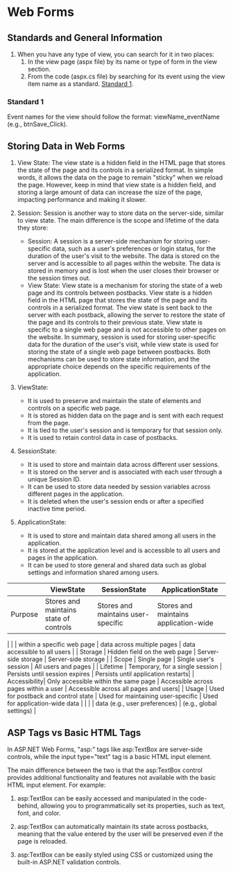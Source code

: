 # Web Forms

## Standards and General Information

1. When you have any type of view, you can search for it in two places:
   1. In the view page (aspx file) by its name or type of form in the view section.
   2. From the code (aspx.cs file) by searching for its event using the view item name as a standard. [Standard 1](./web%20forms.md#standard_1).

### Standard 1

Event names for the view should follow the format: viewName_eventName (e.g., btnSave_Click).

## Storing Data in Web Forms

1. View State: The view state is a hidden field in the HTML page that stores the state of the page and its controls in a serialized format. In simple words, it allows the data on the page to remain "sticky" when we reload the page. However, keep in mind that view state is a hidden field, and storing a large amount of data can increase the size of the page, impacting performance and making it slower.

2. Session: Session is another way to store data on the server-side, similar to view state. The main difference is the scope and lifetime of the data they store:
   - Session: A session is a server-side mechanism for storing user-specific data, such as a user's preferences or login status, for the duration of the user's visit to the website. The data is stored on the server and is accessible to all pages within the website. The data is stored in memory and is lost when the user closes their browser or the session times out.
   - View State: View state is a mechanism for storing the state of a web page and its controls between postbacks. View state is a hidden field in the HTML page that stores the state of the page and its controls in a serialized format. The view state is sent back to the server with each postback, allowing the server to restore the state of the page and its controls to their previous state. View state is specific to a single web page and is not accessible to other pages on the website. In summary, session is used for storing user-specific data for the duration of the user's visit, while view state is used for storing the state of a single web page between postbacks. Both mechanisms can be used to store state information, and the appropriate choice depends on the specific requirements of the application.

1. ViewState:
   - It is used to preserve and maintain the state of elements and controls on a specific web page.
   - It is stored as hidden data on the page and is sent with each request from the page.
   - It is tied to the user's session and is temporary for that session only.
   - It is used to retain control data in case of postbacks.

2. SessionState:
   - It is used to store and maintain data across different user sessions.
   - It is stored on the server and is associated with each user through a unique Session ID.
   - It can be used to store data needed by session variables across different pages in the application.
   - It is deleted when the user's session ends or after a specified inactive time period.

3. ApplicationState:
   - It is used to store and maintain data shared among all users in the application.
   - It is stored at the application level and is accessible to all users and pages in the application.
   - It can be used to store general and shared data such as global settings and information shared among users.

|              | ViewState                               | SessionState                          | ApplicationState                   |
|--------------|----------------------------------------|---------------------------------------|-----------------------------------|
| Purpose      | Stores and maintains state of controls | Stores and maintains user-specific    | Stores and maintains application-wide

 |
|              | within a specific web page             | data across multiple pages            | data accessible to all users       |
| Storage      | Hidden field on the web page            | Server-side storage                   | Server-side storage                |
| Scope        | Single page                             | Single user's session                 | All users and pages                |
| Lifetime     | Temporary, for a single session         | Persists until session expires        | Persists until application restarts|
| Accessibility| Only accessible within the same page    | Accessible across pages within a user | Accessible across all pages and users|
| Usage        | Used for postback and control state     | Used for maintaining user-specific    | Used for application-wide data     |
|              |                                        | data (e.g., user preferences)         | (e.g., global settings)            |

## ASP Tags vs Basic HTML Tags

In ASP.NET Web Forms, "asp:" tags like asp:TextBox are server-side controls, while the input type="text" tag is a basic HTML input element.

The main difference between the two is that the asp:TextBox control provides additional functionality and features not available with the basic HTML input element. For example:

1. asp:TextBox can be easily accessed and manipulated in the code-behind, allowing you to programmatically set its properties, such as text, font, and color.

2. asp:TextBox can automatically maintain its state across postbacks, meaning that the value entered by the user will be preserved even if the page is reloaded.

3. asp:TextBox can be easily styled using CSS or customized using the built-in ASP.NET validation controls.